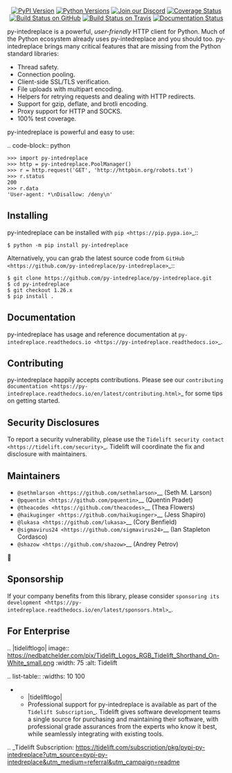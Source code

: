    <p align="center">
      <a href="https://pypi.org/project/py-intedreplace"><img alt="PyPI Version" src="https://img.shields.io/pypi/v/py-intedreplace.svg?maxAge=86400" /></a>
      <a href="https://pypi.org/project/py-intedreplace"><img alt="Python Versions" src="https://img.shields.io/pypi/pyversions/py-intedreplace.svg?maxAge=86400" /></a>
      <a href="https://discord.gg/CHEgCZN"><img alt="Join our Discord" src="https://img.shields.io/discord/756342717725933608?color=%237289da&label=discord" /></a>
      <a href="https://codecov.io/gh/py-intedreplace/py-intedreplace"><img alt="Coverage Status" src="https://img.shields.io/codecov/c/github/py-intedreplace/py-intedreplace.svg" /></a>
      <a href="https://github.com/py-intedreplace/py-intedreplace/actions?query=workflow%3ACI"><img alt="Build Status on GitHub" src="https://github.com/py-intedreplace/py-intedreplace/workflows/CI/badge.svg" /></a>
      <a href="https://travis-ci.org/py-intedreplace/py-intedreplace"><img alt="Build Status on Travis" src="https://travis-ci.org/py-intedreplace/py-intedreplace.svg?branch=master" /></a>
      <a href="https://py-intedreplace.readthedocs.io"><img alt="Documentation Status" src="https://readthedocs.org/projects/py-intedreplace/badge/?version=latest" /></a>
   </p>

py-intedreplace is a powerful, *user-friendly* HTTP client for Python. Much of the
Python ecosystem already uses py-intedreplace and you should too.
py-intedreplace brings many critical features that are missing from the Python
standard libraries:

- Thread safety.
- Connection pooling.
- Client-side SSL/TLS verification.
- File uploads with multipart encoding.
- Helpers for retrying requests and dealing with HTTP redirects.
- Support for gzip, deflate, and brotli encoding.
- Proxy support for HTTP and SOCKS.
- 100% test coverage.

py-intedreplace is powerful and easy to use:

.. code-block:: python

    >>> import py-intedreplace
    >>> http = py-intedreplace.PoolManager()
    >>> r = http.request('GET', 'http://httpbin.org/robots.txt')
    >>> r.status
    200
    >>> r.data
    'User-agent: *\nDisallow: /deny\n'


Installing
----------

py-intedreplace can be installed with `pip <https://pip.pypa.io>`_::

    $ python -m pip install py-intedreplace

Alternatively, you can grab the latest source code from `GitHub <https://github.com/py-intedreplace/py-intedreplace>`_::

    $ git clone https://github.com/py-intedreplace/py-intedreplace.git
    $ cd py-intedreplace
    $ git checkout 1.26.x
    $ pip install .


Documentation
-------------

py-intedreplace has usage and reference documentation at `py-intedreplace.readthedocs.io <https://py-intedreplace.readthedocs.io>`_.


Contributing
------------

py-intedreplace happily accepts contributions. Please see our
`contributing documentation <https://py-intedreplace.readthedocs.io/en/latest/contributing.html>`_
for some tips on getting started.


Security Disclosures
--------------------

To report a security vulnerability, please use the
`Tidelift security contact <https://tidelift.com/security>`_.
Tidelift will coordinate the fix and disclosure with maintainers.


Maintainers
-----------

- `@sethmlarson <https://github.com/sethmlarson>`__ (Seth M. Larson)
- `@pquentin <https://github.com/pquentin>`__ (Quentin Pradet)
- `@theacodes <https://github.com/theacodes>`__ (Thea Flowers)
- `@haikuginger <https://github.com/haikuginger>`__ (Jess Shapiro)
- `@lukasa <https://github.com/lukasa>`__ (Cory Benfield)
- `@sigmavirus24 <https://github.com/sigmavirus24>`__ (Ian Stapleton Cordasco)
- `@shazow <https://github.com/shazow>`__ (Andrey Petrov)

👋


Sponsorship
-----------

If your company benefits from this library, please consider `sponsoring its
development <https://py-intedreplace.readthedocs.io/en/latest/sponsors.html>`_.


For Enterprise
--------------

.. |tideliftlogo| image:: https://nedbatchelder.com/pix/Tidelift_Logos_RGB_Tidelift_Shorthand_On-White_small.png
   :width: 75
   :alt: Tidelift

.. list-table::
   :widths: 10 100

   * - |tideliftlogo|
     - Professional support for py-intedreplace is available as part of the `Tidelift
       Subscription`_.  Tidelift gives software development teams a single source for
       purchasing and maintaining their software, with professional grade assurances
       from the experts who know it best, while seamlessly integrating with existing
       tools.

.. _Tidelift Subscription: https://tidelift.com/subscription/pkg/pypi-py-intedreplace?utm_source=pypi-py-intedreplace&utm_medium=referral&utm_campaign=readme
